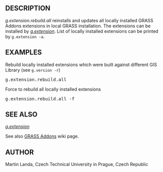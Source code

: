 <h2>DESCRIPTION</h2>

<em>g.extension.rebuild.all</em> reinstalls and updates all locally
installed GRASS Addons extensions in local GRASS installation. The
extensions can be installed
by <em><a href="g.extension.html">g.extension</a></em>. List of
locally installed extensions can be printed by <code>g.extension
-a</code>.

<h2>EXAMPLES</h2>

Rebuild locally installed extensions which were built against
different GIS Library (see <code>g.version -r</code>)

<div class="code"><pre>
g.extension.rebuild.all
</pre></div>

Force to rebuild all locally installed extensions

<div class="code"><pre>
g.extension.rebuild.all -f
</pre></div>

<h2>SEE ALSO</h2>

<em>
  <a href="g.extension.html">g.extension</a>
</em>

<p>
See also <a href="https://grasswiki.osgeo.org/wiki/GRASS_AddOns">GRASS Addons</a> wiki page.

<h2>AUTHOR</h2>

Martin Landa, Czech Technical University in Prague, Czech Republic
